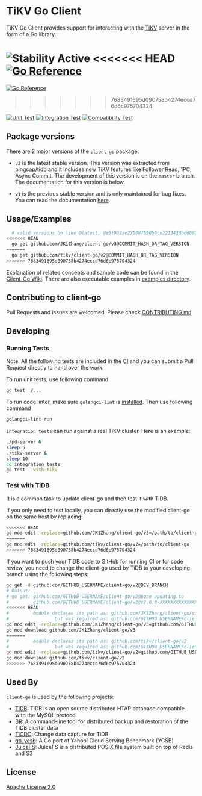 # TiKV Go Client

TiKV Go Client provides support for interacting with the [TiKV](https://github.com/tikv/tikv) server in the form of a Go library.

![Stability Active](https://img.shields.io/badge/Stability-Active-yellow)
<<<<<<< HEAD
[![Go Reference](https://pkg.go.dev/badge/github.com/JK1Zhang/client-go/v3.svg)](https://pkg.go.dev/github.com/JK1Zhang/client-go/v3)
=======
[![Go Reference](https://pkg.go.dev/badge/github.com/tikv/client-go/v2.svg)](https://pkg.go.dev/github.com/tikv/client-go/v2)
>>>>>>> 7683491695d090758b4274eccd76d6c975704324

[![Unit Test](https://github.com/tikv/client-go/actions/workflows/test.yml/badge.svg)](https://github.com/tikv/client-go/actions/workflows/test.yml)
[![Integration Test](https://github.com/tikv/client-go/actions/workflows/integration.yml/badge.svg)](https://github.com/tikv/client-go/actions/workflows/integration.yml)
[![Compatibility Test](https://github.com/tikv/client-go/actions/workflows/compatibility.yml/badge.svg)](https://github.com/tikv/client-go/actions/workflows/compatibility.yml)

## Package versions

There are 2 major versions of the `client-go` package.

- `v2` is the latest stable version. This version was extracted from [pingcap/tidb](https://github.com/pingcap/tidb) and it includes new TiKV features like Follower Read, 1PC, Async Commit. The development of this version is on the `master` branch. The documentation for this version is below.

- `v1` is the previous stable version and is only maintained for bug fixes. You can read the documentation [here](https://tikv.org/docs/4.0/reference/clients/go/).

## Usage/Examples

```bash
  # valid versions be like @latest, @e5f932ae270887550b0cd221343dbd6b870b6c8f, @v2.0.0, @v2.0.1...
<<<<<<< HEAD
  go get github.com/JK1Zhang/client-go/v3@COMMIT_HASH_OR_TAG_VERSION
=======
  go get github.com/tikv/client-go/v2@COMMIT_HASH_OR_TAG_VERSION
>>>>>>> 7683491695d090758b4274eccd76d6c975704324
```

Explanation of related concepts and sample code can be found in the [Client-Go Wiki](https://github.com/tikv/client-go/wiki). There are also executable examples in [examples directory](https://github.com/tikv/client-go/tree/master/examples).

## Contributing to client-go

Pull Requests and issues are welcomed. Please check [CONTRIBUTING.md](./CONTRIBUTING.md).

## Developing

### Running Tests

Note: All the following tests are included in the [CI](https://github.com/tikv/client-go/actions) and you can submit a Pull Request directly to hand over the work.

To run unit tests, use following command

```bash
go test ./...
```

To run code linter, make sure `golangci-lint` is [installed](https://golangci-lint.run/usage/install/#local-installation). Then use following command

```bash
golangci-lint run
```

`integration_tests` can run against a real TiKV cluster. Here is an example:

```bash
./pd-server &
sleep 5
./tikv-server &
sleep 10
cd integration_tests
go test --with-tikv
```

### Test with TiDB

It is a common task to update client-go and then test it with TiDB.

If you only need to test locally, you can directly use the modified client-go on the same host by replacing:

```bash
<<<<<<< HEAD
go mod edit -replace=github.com/JK1Zhang/client-go/v3=/path/to/client-go
=======
go mod edit -replace=github.com/tikv/client-go/v2=/path/to/client-go
>>>>>>> 7683491695d090758b4274eccd76d6c975704324
```

If you want to push your TiDB code to GitHub for running CI or for code review, you need to change the client-go used by TiDB to your developing branch using the following steps:

```bash
go get -d github.com/GITHUB_USERNAME/client-go/v2@DEV_BRANCH
# Output:
# go get: github.com/GITHUB_USERNAME/client-go/v2@none updating to
#         github.com/GITHUB_USERNAME/client-go/v2@v2.0.0-XXXXXXXXXXXXXX-XXXXXXXXXXXX: parsing go.mod:
<<<<<<< HEAD
#         module declares its path as: github.com/JK1Zhang/client-go/v3
#                 but was required as: github.com/GITHUB_USERNAME/client-go/v2
go mod edit -replace=github.com/JK1Zhang/client-go/v3=github.com/GITHUB_USERNAME/client-go/v2@v2.0.0-XXXXXXXXXXXXXX-XXXXXXXXXXXX
go mod download github.com/JK1Zhang/client-go/v3
=======
#         module declares its path as: github.com/tikv/client-go/v2
#                 but was required as: github.com/GITHUB_USERNAME/client-go/v2
go mod edit -replace=github.com/tikv/client-go/v2=github.com/GITHUB_USERNAME/client-go/v2@v2.0.0-XXXXXXXXXXXXXX-XXXXXXXXXXXX
go mod download github.com/tikv/client-go/v2
>>>>>>> 7683491695d090758b4274eccd76d6c975704324
```

## Used By

`client-go` is used by the following projects:

- [TiDB](https://github.com/pingcap/tidb): TiDB is an open source distributed HTAP database compatible with the MySQL protocol
- [BR](https://github.com/pingcap/br): A command-line tool for distributed backup and restoration of the TiDB cluster data
- [TiCDC](https://github.com/pingcap/ticdc): Change data capture for TiDB
- [go-ycsb](https://github.com/pingcap/go-ycsb): A Go port of Yahoo! Cloud Serving Benchmark (YCSB)
- [JuiceFS](https://github.com/juicedata/juicefs): JuiceFS is a distributed POSIX file system built on top of Redis and S3

## License

[Apache License 2.0](http://www.apache.org/licenses/LICENSE-2.0)
